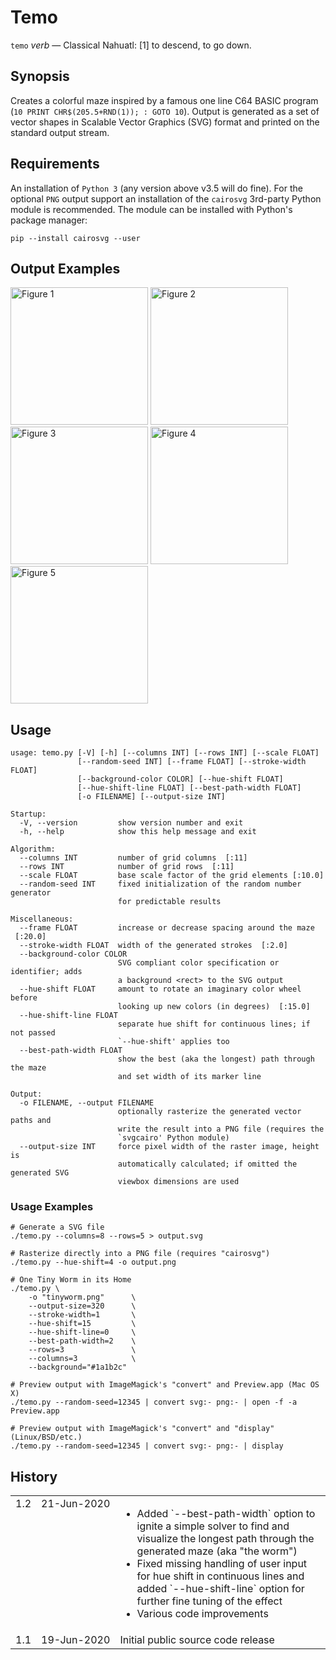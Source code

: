 
# Temo

`temo` *verb* — Classical Nahuatl: [1] to descend, to go down.

## Synopsis

Creates a colorful maze inspired by a famous one line C64 BASIC program (`10 PRINT CHR$(205.5+RND(1)); : GOTO 10`). Output is generated as a set
of vector shapes in Scalable Vector Graphics (SVG) format and printed on the standard output stream.

## Requirements

An installation of `Python 3` (any version above v3.5 will do fine). For the optional `PNG` output support an installation of
the `cairosvg` 3rd-party Python module is recommended. The module can be installed with Python's package manager:

``` shell
pip --install cairosvg --user
```

## Output Examples

<img width="220" height="220" src="Documentation/Temo/Examples/basic_01.svg" alt="Figure 1"> <img width="220" height="220" src="Documentation/Temo/Examples/basic_02.svg" alt="Figure 2"> <img width="220" height="220" src="Documentation/Temo/Examples/basic_03.svg" alt="Figure 3"> <img width="220" height="220" src="Documentation/Temo/Examples/basic_04.svg" alt="Figure 4"> <img width="220" height="220" src="Documentation/Temo/Examples/basic_05.svg" alt="Figure 5">

## Usage

```
usage: temo.py [-V] [-h] [--columns INT] [--rows INT] [--scale FLOAT]
               [--random-seed INT] [--frame FLOAT] [--stroke-width FLOAT]
               [--background-color COLOR] [--hue-shift FLOAT]
               [--hue-shift-line FLOAT] [--best-path-width FLOAT]
               [-o FILENAME] [--output-size INT]

Startup:
  -V, --version         show version number and exit
  -h, --help            show this help message and exit

Algorithm:
  --columns INT         number of grid columns  [:11]
  --rows INT            number of grid rows  [:11]
  --scale FLOAT         base scale factor of the grid elements [:10.0]
  --random-seed INT     fixed initialization of the random number generator
                        for predictable results

Miscellaneous:
  --frame FLOAT         increase or decrease spacing around the maze  [:20.0]
  --stroke-width FLOAT  width of the generated strokes  [:2.0]
  --background-color COLOR
                        SVG compliant color specification or identifier; adds
                        a background <rect> to the SVG output
  --hue-shift FLOAT     amount to rotate an imaginary color wheel before
                        looking up new colors (in degrees)  [:15.0]
  --hue-shift-line FLOAT
                        separate hue shift for continuous lines; if not passed
                        `--hue-shift' applies too
  --best-path-width FLOAT
                        show the best (aka the longest) path through the maze
                        and set width of its marker line

Output:
  -o FILENAME, --output FILENAME
                        optionally rasterize the generated vector paths and
                        write the result into a PNG file (requires the
                        `svgcairo' Python module)
  --output-size INT     force pixel width of the raster image, height is
                        automatically calculated; if omitted the generated SVG
                        viewbox dimensions are used
```

### Usage Examples

``` shell
# Generate a SVG file
./temo.py --columns=8 --rows=5 > output.svg

# Rasterize directly into a PNG file (requires "cairosvg")
./temo.py --hue-shift=4 -o output.png
```

``` shell
# One Tiny Worm in its Home
./temo.py \
	-o "tinyworm.png"      \
	--output-size=320      \
	--stroke-width=1       \
	--hue-shift=15         \
	--hue-shift-line=0     \
	--best-path-width=2    \
	--rows=3               \
	--columns=3            \
	--background="#1a1b2c"
```

``` shell
# Preview output with ImageMagick's "convert" and Preview.app (Mac OS X)
./temo.py --random-seed=12345 | convert svg:- png:- | open -f -a Preview.app

# Preview output with ImageMagick's "convert" and "display" (Linux/BSD/etc.)
./temo.py --random-seed=12345 | convert svg:- png:- | display
```

## History

<table>
	<tr>
		<td valign=top>1.2</td>
		<td valign=top nowrap>21-Jun-2020</td>
		<td>
			<ul>
				<li>Added `--best-path-width` option to ignite a simple solver to find and visualize the longest path 
					through the generated maze (aka "the worm")
				<li>Fixed missing handling of user input for hue shift in continuous lines and added `--hue-shift-line` option
					for further fine tuning of the effect
				<li>Various code improvements
			</ul>
		</td>
	</tr>
	<tr>
		<td valign=top>1.1</td>
		<td valign=top nowrap>19-Jun-2020</td>
		<td>Initial public source code release</td>
	</tr>
</table>